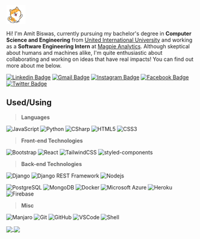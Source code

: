 <img src="dog.gif" width="50px">

Hi! I'm Amit Biswas, currently pursuing my bachelor's degree in **Computer Science and Engineering** from [United International University](http://www.uiu.ac.bd/) and working as a **Software Engineering Intern** at [Magpie Analytics](https://www.magpieanalytics.com/). Although skeptical about humans and machines alike, I'm quite enthusiastic about collaborating and working on ideas that have real impacts! You can find out more about me below.

[![Linkedin Badge](https://img.shields.io/badge/-amitkbiswas01-blue?style=flat-square&logo=Linkedin&logoColor=white&link=https://linkedin.com/in/amitkbiswas01/)](https://linkedin.com/in/amitkbiswas01/)
[![Gmail Badge](https://img.shields.io/badge/-amitkbiswas01@gmail.com-c14438?style=flat-square&logo=Gmail&logoColor=white&link=mailto:amitkbiswas01@gmail.com)](mailto:amitkbiswas01@gmail.com)
[![Instagram Badge](https://img.shields.io/badge/-amit_takesphoto-purple?style=flat-square&logo=instagram&logoColor=white&link=https://instagram.com/amit_takesphoto/)](https://instagram.com/amit_takesphoto)
[![Facebook Badge](https://img.shields.io/badge/-amit.b616-blue?style=flat-square&logo=facebook&logoColor=white&link=https://www.facebook.com/amit.b616/)](https://www.facebook.com/amit.b616/)
[![Twitter Badge](https://img.shields.io/badge/-amit__b-blue?style=flat-square&logo=twitter&logoColor=white&link=https://twitter.com/amit__b)](https://twitter.com/amit__b)

## **Used/Using**

> **Languages**

![JavaScript](https://img.shields.io/badge/-JavaScript-black?style=flat-square&logo=javascript)
![Python](https://img.shields.io/badge/-Python-black?style=flat-square&logo=Python)
![CSharp](https://img.shields.io/badge/-CSharp-black?style=flat-square&logo=c-sharp)
![HTML5](https://img.shields.io/badge/-HTML5-black?style=flat-square&logo=html5&logoColor=white)
![CSS3](https://img.shields.io/badge/-CSS3-black?style=flat-square&logo=css3)

> **Front-end Technologies**

![Bootstrap](https://img.shields.io/badge/-Bootstrap-black?style=flat-square&logo=bootstrap)
![React](https://img.shields.io/badge/-React-black?style=flat-square&logo=react)
![TailwindCSS](https://img.shields.io/badge/-tailwindcss-black?style=flat-square&logo=tailwind-css)
![styled-components](https://img.shields.io/badge/-StyledComponents-black?style=flat-square&logo=styled-components)

> **Back-end Technologies**

![Django](https://img.shields.io/badge/-Django-black?style=flat-square&logo=Django)
![Django REST Framework](https://img.shields.io/badge/-Django_REST_Framework-black?style=flat-square&logo=Django)
![Nodejs](https://img.shields.io/badge/-Nodejs-black?style=flat-square&logo=Node.js)

<!-- ![ASP.NET Core](https://img.shields.io/badge/-dotnetcore-black?style=flat-square&logo=.NET) -->

![PostgreSQL](https://img.shields.io/badge/-PostgreSQL-black?style=flat-square&logo=postgresql)
![MongoDB](https://img.shields.io/badge/-MongoDB-black?style=flat-square&logo=mongodb)
![Docker](https://img.shields.io/badge/-Docker-black?style=flat-square&logo=docker)
![Microsoft Azure](https://img.shields.io/badge/Microsoft%20Azure-black?style=flat-square&logo=microsoft-azure)
![Heroku](https://img.shields.io/badge/-Heroku-black?style=flat-square&logo=heroku)
![Firebase](https://img.shields.io/badge/-Firebase-black?style=flat-square&logo=firebase)

> **Misc**

![Manjaro](https://img.shields.io/badge/-Manjaro-black?style=flat-square&logo=manjaro)
![Git](https://img.shields.io/badge/-Git-black?style=flat-square&logo=git)
![GitHub](https://img.shields.io/badge/-GitHub-black?style=flat-square&logo=github)
![VSCode](https://img.shields.io/badge/-VSCode-black?style=flat-square&logo=visual-studio-code)
![Shell](https://img.shields.io/badge/-zsh-black?style=flat-square&logo=gnu-bash)

<a href="https://github.com/amitkbiswas01/github-readme-stats">
  <img align="center" src="https://github-readme-stats.vercel.app/api/top-langs/?username=amitkbiswas01&hide=html,css&exclude_repo=ocr-cnn,covid19-detection-xray,course-projects&layout=compact" />
</a>
<a href="https://github.com/amitkbiswas01/github-readme-stats">
  <img align="center" src="https://github-readme-stats.vercel.app/api?username=amitkbiswas01&count_private=true&theme=dark&show_icons=true" />
</a>
